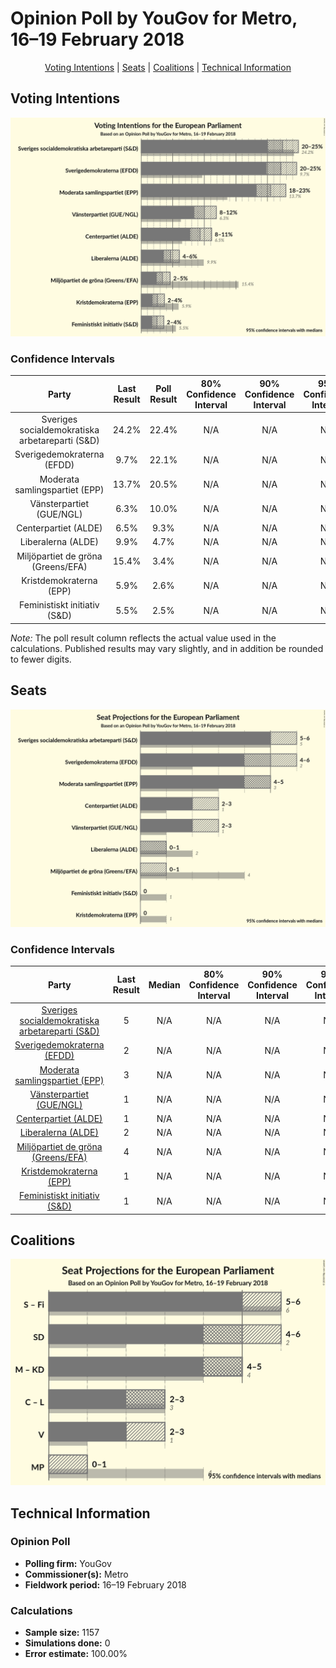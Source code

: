 # Opinion Poll by YouGov for Metro, 16–19 February 2018

<p align="center"><a href="#voting-intentions">Voting Intentions</a> | <a href="#seats">Seats</a> | <a href="#coalitions">Coalitions</a> | <a href="#technical-information">Technical Information</a></p>

## Voting Intentions

![Graph with voting intentions not yet produced](2018-02-19-YouGov.png "Voting Intentions")

### Confidence Intervals

| Party | Last Result | Poll Result | 80% Confidence Interval | 90% Confidence Interval | 95% Confidence Interval | 99% Confidence Interval |
|:-----:|:-----------:|:-----------:|:-----------------------:|:-----------------------:|:-----------------------:|:-----------------------:|
| Sveriges socialdemokratiska arbetareparti (S&D) | 24.2% | 22.4% | N/A |N/A |N/A |N/A |
| Sverigedemokraterna (EFDD) | 9.7% | 22.1% | N/A |N/A |N/A |N/A |
| Moderata samlingspartiet (EPP) | 13.7% | 20.5% | N/A |N/A |N/A |N/A |
| Vänsterpartiet (GUE/NGL) | 6.3% | 10.0% | N/A |N/A |N/A |N/A |
| Centerpartiet (ALDE) | 6.5% | 9.3% | N/A |N/A |N/A |N/A |
| Liberalerna (ALDE) | 9.9% | 4.7% | N/A |N/A |N/A |N/A |
| Miljöpartiet de gröna (Greens/EFA) | 15.4% | 3.4% | N/A |N/A |N/A |N/A |
| Kristdemokraterna (EPP) | 5.9% | 2.6% | N/A |N/A |N/A |N/A |
| Feministiskt initiativ (S&D) | 5.5% | 2.5% | N/A |N/A |N/A |N/A |

*Note:* The poll result column reflects the actual value used in the calculations. Published results may vary slightly, and in addition be rounded to fewer digits.

## Seats

![Graph with seats not yet produced](2018-02-19-YouGov-seats.png "Seats")

### Confidence Intervals

| Party | Last Result | Median | 80% Confidence Interval | 90% Confidence Interval | 95% Confidence Interval | 99% Confidence Interval |
|:-----:|:-----------:|:------:|:-----------------------:|:-----------------------:|:-----------------------:|:-----------------------:|
| <a href="#sveriges-socialdemokratiska-arbetareparti-(s&d)">Sveriges socialdemokratiska arbetareparti (S&D)</a> | 5 | N/A | N/A |N/A |N/A |N/A |
| <a href="#sverigedemokraterna-(efdd)">Sverigedemokraterna (EFDD)</a> | 2 | N/A | N/A |N/A |N/A |N/A |
| <a href="#moderata-samlingspartiet-(epp)">Moderata samlingspartiet (EPP)</a> | 3 | N/A | N/A |N/A |N/A |N/A |
| <a href="#vänsterpartiet-(gue/ngl)">Vänsterpartiet (GUE/NGL)</a> | 1 | N/A | N/A |N/A |N/A |N/A |
| <a href="#centerpartiet-(alde)">Centerpartiet (ALDE)</a> | 1 | N/A | N/A |N/A |N/A |N/A |
| <a href="#liberalerna-(alde)">Liberalerna (ALDE)</a> | 2 | N/A | N/A |N/A |N/A |N/A |
| <a href="#miljöpartiet-de-gröna-(greens/efa)">Miljöpartiet de gröna (Greens/EFA)</a> | 4 | N/A | N/A |N/A |N/A |N/A |
| <a href="#kristdemokraterna-(epp)">Kristdemokraterna (EPP)</a> | 1 | N/A | N/A |N/A |N/A |N/A |
| <a href="#feministiskt-initiativ-(s&d)">Feministiskt initiativ (S&D)</a> | 1 | N/A | N/A |N/A |N/A |N/A |


## Coalitions

![Graph with coalitions seats not yet produced](2018-02-19-YouGov-coalitions-seats.png "Coalitions Seats")


## Technical Information

### Opinion Poll

+ **Polling firm:** YouGov
+ **Commissioner(s):** Metro
+ **Fieldwork period:** 16–19 February 2018

### Calculations

+ **Sample size:** 1157
+ **Simulations done:** 0
+ **Error estimate:** 100.00%


